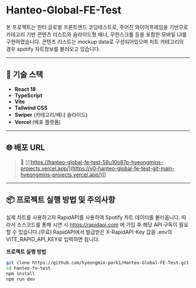 # Hanteo-Global-FE-Test

본 프로젝트는 한터 글로벌 프론트엔드 코딩테스트로, 주어진 와이어프레임을 기반으로  
카테고리 기반 콘텐츠 리스트와 슬라이드형 배너, 무한스크롤 등을 포함한 모바일 UI를 구현하였습니다.
콘텐츠 리스트는 mockup data로 구성되어있으며 차트 카테고리의 경우 spotify 차트정보를 불러오고 있습니다.

---

## 🔧 기술 스택

- **React 18**
- **TypeScript**
- **Vite**
- **Tailwind CSS**
- **Swiper** (카테고리/배너 슬라이드)
- **Vercel** (배포 플랫폼)

---

## 🌐 배포 URL

> 🔗 [[[https://hanteo-global-fe-test-58u10o87p-hyeongmins-projects.vercel.app/](https://v0-hanteo-global-fe-test-git-main-hyeongmins-projects.vercel.app/)]]

---

## 📦 프로젝트 실행 방법 및 주의사항

실제 차트를 사용하고자 RapidAPI를 사용하여 Spotify 차트 데이터를 불러옵니다.
 따라서 소스코드를 통해 시연 시 https://rapidapi.com 에 가입 후 해당 API 구독이 필요할 수 있습니다.(무료)
 RapidAPI에서 발급받은 X-RapidAPI-Key 값을 .env의 VITE_RAPID_API_KEY로 입력하면 됩니다.

 **프로젝트 실행 방법**

```bash
git clone https://github.com/hyeongmin-park1/Hanteo-Global-FE-Test.git
cd hanteo-fe-test
npm install
npm run dev
